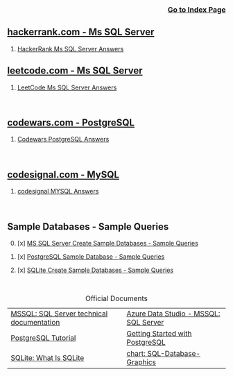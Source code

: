 <h3 align="right"><a href="https://github.com/celik-muhammed/00-Index-of-GitHub-Public-Projects-Repository-Logs/blob/master/README.md">Go to Index Page</a></h3>


## [hackerrank.com - Ms SQL Server](https://www.hackerrank.com/)
01. [HackerRank Ms SQL Server Answers](./21-MSSQL/hackerrank.sql)

## [leetcode.com - Ms SQL Server](https://leetcode.com/)
01. [LeetCode Ms SQL Server Answers](./21-MSSQL/leetcode.sql)

<br>


## [codewars.com - PostgreSQL](https://www.codewars.com/)
01. [Codewars PostgreSQL Answers](./23-PostgreSQL/codewars.sql)

<br>


## [codesignal.com - MySQL](https://www.codewars.com/)
01. [codesignal MYSQL Answers](./24-MYSQL/codesignal.sql)

<br>


## Sample Databases - Sample Queries

00. [x] [MS SQL Server Create Sample Databases - Sample Queries](./21-MSSQL/)

01. [x] [PostgreSQL Sample Database - Sample Queries](./23-PostgreSQL/codewars.sql)

02. [x] [SQLite Create Sample Databases - Sample Queries](./22-SQLite/)

<br>


<table align="center">
    <caption><div align='center'>Official Documents</div></caption>
<!-- <thead align='left'><tr><th>SQL Server Data Analysis Projects</th></tr></thead> -->
<tbody>
<tr>
  <td>
    <a href="https://docs.microsoft.com/tr-tr/sql/sql-server/?view=sql-server-ver15">MSSQL: SQL Server technical documentation</a>
  </td>
  <td>
    <a href="https://docs.microsoft.com/en-us/sql/azure-data-studio/?view=sql-server-ver16">Azure Data Studio - MSSQL: SQL Server</a>
  </td>
</tr>
<tr>
  <td>
    <a href="https://www.postgresqltutorial.com/">PostgreSQL Tutorial</a>
  </td>
  <td>
    <a href="https://www.postgresqltutorial.com/postgresql-getting-started/">Getting Started with PostgreSQL</a>
  </td>
</tr>
<tr>
  <td>
    <a href="https://www.sqlitetutorial.net/what-is-sqlite">SQLite: What Is SQLite</a>
  </td>
  <td>
    <a href="./20-SQL-Database-Graphics">chart: SQL-Database-Graphics</a>
  </td>
</tr>
</tbody>
</table>
